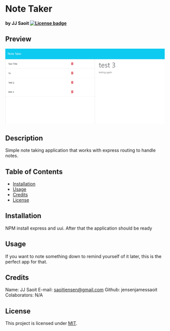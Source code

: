 # Note Taker

#### by JJ Saoit [![License badge](https://img.shields.io/badge/license-MIT-green)](https://opensource.org/license/mit/)

## Preview

![Note Taker screenshot](./image/appSS.PNG)

## Description

Simple note taking application that works with express routing to handle notes.

## Table of Contents

- [Installation](#installation)
- [Usage](#usage)
- [Credits](#credits)
- [License](#license)

## Installation

NPM install express and uui. After that the application should be ready

## Usage

If you want to note something down to remind yourself of it later, this is the perfect app for that.

## Credits

Name: JJ Saoit
E-mail: saoitjensen@gmail.com
Github: jensenjamessaoit
Colaborators: N/A

## License

This project is licensed under [MIT](https://opensource.org/license/mit/).

